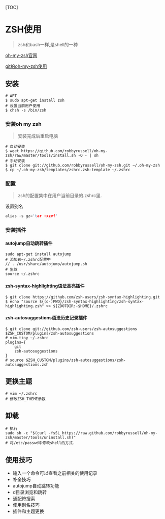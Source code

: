 [TOC]

# ZSH使用

> zsh和bash一样,是shell的一种

[oh-my-zsh官网](https://ohmyz.sh/)

[git的oh-my-zsh使用](https://github.com/robbyrussell/oh-my-zsh/wiki/Plugin:git)

## 安装

```shell
# APT
$ sudo apt-get install zsh
# 设置当前用户使用
$ chsh -s /bin/zsh
```

### 安装oh my zsh

> 安装完成后重启电脑

```shell
# 自动安装
$ wget https://github.com/robbyrussell/oh-my-zsh/raw/master/tools/install.sh -O - | sh
# 手动安装
$ git clone git://github.com/robbyrussell/oh-my-zsh.git ~/.oh-my-zsh
$ cp ~/.oh-my-zsh/templates/zshrc.zsh-template ~/.zshrc
```

### 配置

> zsh的配置集中在用户当前目录的.zshrc里.

设置别名

```c
alias -s gz='tar -xzvf'
```



### 安装插件

#### autojump自动跳转插件

```shell
sudo apt-get install autojump
# 添加到~/.zshrc配置中
// . /usr/share/autojump/autojump.sh
# 生效
source ~/.zshrc
```

#### zsh-syntax-highlighting语法高亮插件

```shell
$ git clone https://github.com/zsh-users/zsh-syntax-highlighting.git
$ echo "source ${(q-)PWD}/zsh-syntax-highlighting/zsh-syntax-highlighting.zsh" >> ${ZDOTDIR:-$HOME}/.zshrc
```

#### zsh-autosuggestions语法历史记录插件

```shell
$ git clone git://github.com/zsh-users/zsh-autosuggestions $ZSH_CUSTOM/plugins/zsh-autosuggestions
# vim.tiny ~/.zshrc
plugins={
    git
    zsh-autosuggestions
}
# source $ZSH_CUSTOM/plugins/zsh-autosuggestions/zsh-autosuggestions.zsh
```

## 更换主题

```shell
# vim ~/.zshrc
# 修改ZSH_THEME参数
```

## 卸载

```shell
# 执行
sudo sh -c "$(curl -fsSL https://raw.github.com/robbyrussell/oh-my-zsh/master/tools/uninstall.sh)"
# 将/etc/passwd中修改shell的方式.
```

## 使用技巧

- 输入一个命令可以查看之前相关的使用记录
- 补全技巧
- autojump自动跳转功能
- d目录浏览和跳转
- 通配符搜索 
- 使用别名技巧
- 插件和主题更换